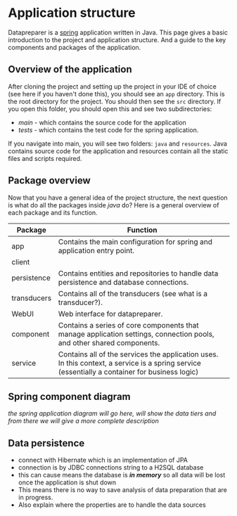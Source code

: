 # Application structure

Datapreparer is a [spring](https://spring.io) application written in Java. This page gives a basic introduction to the project and
application structure. And a guide to the key components and packages of the application.

## Overview of the application

After cloning the project and setting up the project in your IDE of choice (see here if you haven't done this), you
should see an `app` directory. This is the root directory for the project. You should then see the `src` directory. If
you open this folder, you should open this and see two subdirectories:

- *main* - which contains the source code for the application
- *tests* - which contains the test code for the spring application.

If you navigate into main, you will see two folders: `java` and `resources`. Java contains source code
for the application and resources contain all the static files and scripts required.

## Package overview

Now that you have a general idea of the project structure, the next question is what do all the packages inside *java*
do? Here is a general overview of each package and its function.

| Package     | Function                                                                                                                                       | 
|-------------|------------------------------------------------------------------------------------------------------------------------------------------------|
| app         | Contains the main configuration for spring and application entry point.                                                                        |
| client      |                                                                                                                                                |
| persistence | Contains entities and repositories to handle data persistence and database connections.                                                        |
| transducers | Contains all of the transducers (see what is a transducer?).                                                                                   |
| WebUI       | Web interface for datapreparer.                                                                                                                |
| component   | Contains a series of core components that manage application settings, connection pools, and other shared components.                          |
| service     | Contains all of the services the application uses. In this context, a service is a spring service (essentially a container for business logic) |

## Spring component diagram
_the spring application diagram will go here, will show the data tiers and from there we will give a more complete description_ 

## Data persistence
- connect with Hibernate which is an implementation of JPA
- connection is by JDBC connections string to a H2SQL database
- this can cause means the database is **_in memory_** so all data will be lost once the application is shut down
- This means there is no way to save analysis of data preparation that are in progress.
- Also explain where the properties are to handle the data sources